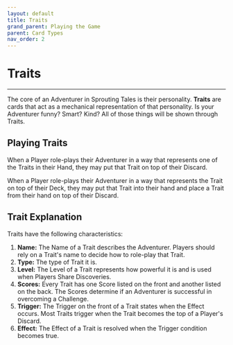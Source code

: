 ```yaml
---
layout: default
title: Traits
grand_parent: Playing the Game
parent: Card Types
nav_order: 2
---
```


# Traits

--- 

The core of an Adventurer in Sprouting Tales is their personality. **Traits** are cards that act as a mechanical representation of that personality. Is your Adventurer funny? Smart? Kind? All of those things will be shown through Traits. 

## Playing Traits

When a Player role-plays their Adventurer in a way that represents one of the Traits in their Hand, they may put that Trait on top of their Discard. 

When a Player role-plays their Adventurer in a way that represents the Trait on top of their Deck, they may put that Trait into their hand and place a Trait from their hand on top of their Discard. 

## Trait Explanation

Traits have the following characteristics: 

1. **Name:** The Name of a Trait describes the Adventurer. Players should rely on a Trait's name to decide how to role-play that Trait. 
2. **Type:** The type of Trait it is. 
3. **Level:** The Level of a Trait represents how powerful it is and is used when Players Share Discoveries. 
4. **Scores:** Every Trait has one Score listed on the front and another listed on the back. The Scores determine if an Adventurer is successful in overcoming a Challenge.   
5. **Trigger:** The Trigger on the front of a Trait states when the Effect occurs. Most Traits trigger when the Trait becomes the top of a Player's Discard.
6. **Effect:** The Effect of a Trait is resolved when the Trigger condition becomes true.

<!-- 

Trait Example 

-->

<!--

## Trait Gallery

--> 